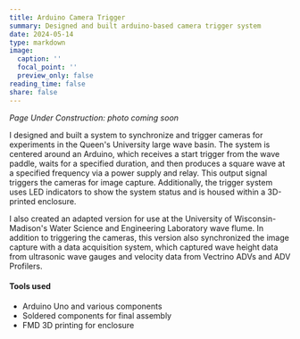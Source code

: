 ```yaml
---
title: Arduino Camera Trigger
summary: Designed and built arduino-based camera trigger system
date: 2024-05-14
type: markdown
image:
  caption: ''
  focal_point: ''
  preview_only: false
reading_time: false
share: false
---
```


_Page Under Construction: photo coming soon_

I designed and built a system to synchronize and trigger cameras for experiments in the Queen's University large wave basin. The system is centered around an Arduino, which receives a start trigger from the wave paddle, waits for a specified duration, and then produces a square wave at a specified frequency via a power supply and relay. This output signal triggers the cameras for image capture. Additionally, the trigger system uses LED indicators to show the system status and is housed within a 3D-printed enclosure.

I also created an adapted version for use at the University of Wisconsin-Madison's Water Science and Engineering Laboratory wave flume. In addition to triggering the cameras, this version also synchronized the image capture with a data acquisition system, which captured wave height data from ultrasonic wave gauges and velocity data from Vectrino ADVs and ADV Profilers.

#### Tools used
- Arduino Uno and various components
- Soldered components for final assembly
- FMD 3D printing for enclosure